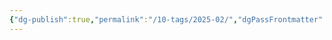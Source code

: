 ```yaml
---
{"dg-publish":true,"permalink":"/10-tags/2025-02/","dgPassFrontmatter":true,"noteIcon":"child","created":"2025-10-18T20:49:52.954+01:00","updated":"2025-10-18T20:50:02.770+01:00"}
---
```


